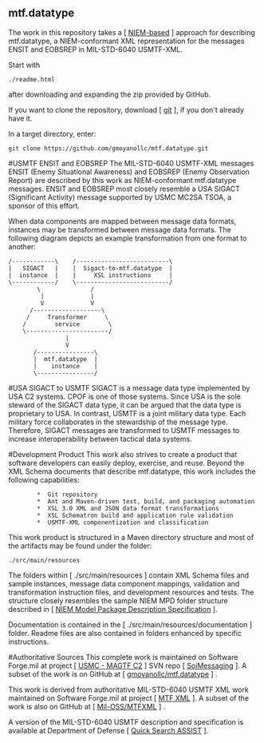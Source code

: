 ## mtf.datatype
The work in this repository takes a [ <a href="https://www.niem.gov/technical/Pages/niem.aspx" target="_blank">NIEM-based</a> ] approach for describing mtf.datatype, a NIEM-conformant XML representation for the messages ENSIT and EOBSREP in MIL-STD-6040 USMTF-XML.

Start with 

    ./readme.html
    
after downloading and expanding the zip provided by GitHub.

If you want to clone the repository, download [ <a href="https://git-scm.com" target="_blank">git</a> ], if you don't already have it.

In a target directory, enter:

    git clone https://github.com/gmoyanollc/mtf.datatype.git

    
#USMTF ENSIT and EOBSREP
The MIL-STD-6040 USMTF-XML messages ENSIT (Enemy Situational Awareness) and EOBSREP (Enemy Observation Report) are described by this work as NIEM-conformant mtf.datatype messages.  ENSIT and EOBSREP most closely resemble a USA SIGACT (Significant Activity) message supported by USMC MC2SA TSOA, a sponsor of this effort.

When data components are mapped between message data formats, instances may be transformed between message data formats.  The following diagram depicts an example transformation from one format to another:

    /------------\    /--------------------------\
    |   SIGACT   |    |  Sigact-to-mtf.datatype  |
    |  instance  |    |     XSL instructions     |
    \------------/    \--------------------------/
            \              /
             |             |
             V             V
          /-------------------\
         /     Transformer     \
        /        service        \
        \-----------------------/
                    |
                    V
           /----------------\
           |  mtf.datatype  |
           |    instance    |
           \----------------/

#USA SIGACT to USMTF
SIGACT is a message data type implemented by USA C2 systems. CPOF is one of those systems.  Since USA is the sole steward of the SIGACT data type, it can be argued that the data type is proprietary to USA.  In contrast, USMTF is a joint military data type.  Each military force collaborates in the stewardship of the message type.  
Therefore, SIGACT messages are transformed to USMTF messages to increase interoperability between tactical data systems.

#Development Product
This work also strives to create a product that software developers can easily deploy, exercise, and reuse.  Beyond the XML Schema documents that describe mtf.datatype, this work includes the following capabilities:

            *  Git repository
            *  Ant and Maven-driven test, build, and packaging automation
            *  XSL 3.0 XML and JSON data format transformations
            *  XSL Schematron build and application rule validation
            *  USMTF-XML componentization and classification
                
This work product is structured in a Maven directory structure and most of the artifacts may be found under the folder: 

    ./src/main/resources 

The folders within [ ./src/main/resources ] contain XML Schema files and sample instances, message data component mappings, validation and transformation instruction files, and development resources and tests.  The structure closely resembles the sample NIEM MPD folder structure described in [ <a href="http://reference.niem.gov/niem/specification/model-package-description/3.0/model-package-description-3.0.html#appendix_E" target="_blank">NIEM Model Package Description Specification</a> ].
        
Documentation is contained in the [ ./src/main/resources/documentation ] folder.  Readme files are also contained in folders enhanced by specific instructions.

#Authoritative Sources
This complete work is maintained on Software Forge.mil at project [ <a href="https://software.forge.mil/sf/projects/magtf_c2" target="_blank">USMC - MAGTF C2</a> ] SVN repo [ <a href="https://svn.forge.mil/svn/repos/soimessaging/TsoaInformationModel/DataFormat/mtf.datatype" target="_blank">SoiMessaging</a> ].  A subset of the work is on GitHub at [ <a href="https://github.com/gmoyanollc/mtf.datatype" target="_blank">gmoyanollc/mtf.datatype</a> ] .

This work is derived from authoritative MIL-STD-6040 USMTF XML work maintained on Software Forge.mil at project [ <a href="https://software.forge.mil/sf/projects/mtfxml" target="_blank">MTF XML</a> ].  A subset of the work is also on GitHub at [ <a href="https://github.com/mil-oss/MTFXML" target="_blank">Mil-OSS/MTFXML</a> ] .

A version of the MIL-STD-6040 USMTF description and specification is available at Department of Defense [ <a href="http://quicksearch.dla.mil/qsDocDetails.aspx?ident_number=214270" target="_blank">Quick Search ASSIST</a> ].
